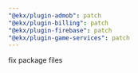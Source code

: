```yaml
---
"@ekx/plugin-admob": patch
"@ekx/plugin-billing": patch
"@ekx/plugin-firebase": patch
"@ekx/plugin-game-services": patch
---
```


fix package files
